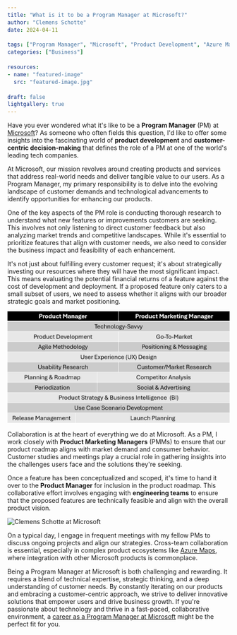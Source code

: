 ```yaml
---
title: "What is it to be a Program Manager at Microsoft?"
author: "Clemens Schotte"
date: 2024-04-11

tags: ["Program Manager", "Microsoft", "Product Development", "Azure Maps"]
categories: ["Business"]

resources:
- name: "featured-image"
  src: "featured-image.jpg"

draft: false
lightgallery: true
---
```


Have you ever wondered what it's like to be a **Program Manager** (PM) at [Microsoft](https://www.microsoft.com/)? As someone who often fields this question, I'd like to offer some insights into the fascinating world of **product development** and **customer-centric decision-making** that defines the role of a PM at one of the world's leading tech companies.

At Microsoft, our mission revolves around creating products and services that address real-world needs and deliver tangible value to our users. As a Program Manager, my primary responsibility is to delve into the evolving landscape of customer demands and technological advancements to identify opportunities for enhancing our products. 

One of the key aspects of the PM role is conducting thorough research to understand what new features or improvements customers are seeking. This involves not only listening to direct customer feedback but also analyzing market trends and competitive landscapes. While it's essential to prioritize features that align with customer needs, we also need to consider the business impact and feasibility of each enhancement.

It's not just about fulfilling every customer request; it's about strategically investing our resources where they will have the most significant impact. This means evaluating the potential financial returns of a feature against the cost of development and deployment. If a proposed feature only caters to a small subset of users, we need to assess whether it aligns with our broader strategic goals and market positioning.

![Skills as Program Manager](skills.png)

Collaboration is at the heart of everything we do at Microsoft. As a PM, I work closely with **Product Marketing Managers** (PMMs) to ensure that our product roadmap aligns with market demand and consumer behavior. Customer studies and meetings play a crucial role in gathering insights into the challenges users face and the solutions they're seeking.

Once a feature has been conceptualized and scoped, it's time to hand it over to the **Product Manager** for inclusion in the product roadmap. This collaborative effort involves engaging with **engineering teams** to ensure that the proposed features are technically feasible and align with the overall product vision.

![Clemens Schotte at Microsoft](/images/microsoft.jpg)

On a typical day, I engage in frequent meetings with my fellow PMs to discuss ongoing projects and align our strategies. Cross-team collaboration is essential, especially in complex product ecosystems like [Azure Maps](https://azuremaps.com/), where integration with other Microsoft products is commonplace.

Being a Program Manager at Microsoft is both challenging and rewarding. It requires a blend of technical expertise, strategic thinking, and a deep understanding of customer needs. By constantly iterating on our products and embracing a customer-centric approach, we strive to deliver innovative solutions that empower users and drive business growth. If you're passionate about technology and thrive in a fast-paced, collaborative environment, a [career as a Program Manager at Microsoft](https://jobs.careers.microsoft.com/) might be the perfect fit for you.